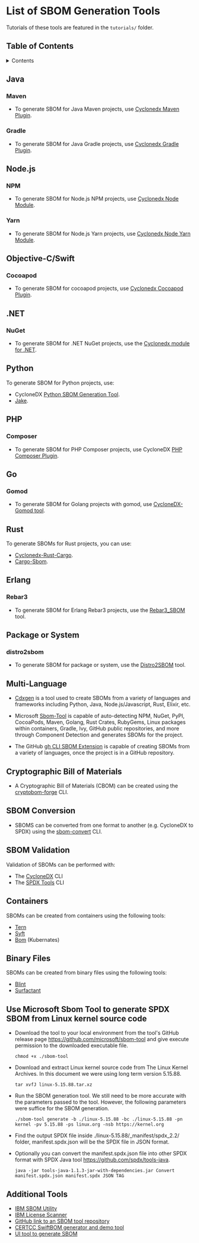 # List of SBOM Generation Tools
Tutorials of these tools are featured in the ```tutorials/``` folder.


## Table of Contents
<details>
<summary>Contents</summary>

* [Java](#java)

* [Node.js](#nodejs)

* [Objective-C/Swift](#objective-cswift)

* [.NET](#net)

* [Python](#python)

* [PHP](#php)

* [Go](#go)

* [Rust](#rust)

* [Erlang](#erlang)

* [Package or System](#package-or-system)

* [Multi-Language](#multi-language)

* [Cryptographic Bill of Materials](#cryptographic-bill-of-materials)

* [SBOM Conversion](#sbom-conversion)

* [SBOM Validation](#sbom-validation)

* [Containers](#containers)

* [Binary Files](#binary-files)

* [Microsoft Sbom Tool](#use-microsoft-sbom-tool-to-generate-spdx-sbom-from-linux-kernel-source-code)

* [Additional Tools](#additional-tools)
</details>

## Java
### Maven
* To generate SBOM for Java Maven projects, use [Cyclonedx Maven Plugin](https://github.com/CycloneDX/cyclonedx-maven-plugin).

### Gradle
* To generate SBOM for Java Gradle projects, use [Cyclonedx Gradle Plugin](https://github.com/CycloneDX/cyclonedx-gradle-plugin ). 

## Node.js
### NPM
* To generate SBOM for Node.js NPM projects, use [Cyclonedx Node Module](https://github.com/CycloneDX/cyclonedx-node-module).
### Yarn
*  To generate SBOM for Node.js Yarn projects, use [Cyclonedx Node Yarn Module](https://github.com/CycloneDX/cyclonedx-node-yarn). 


## Objective-C/Swift
### Cocoapod
* To generate SBOM for cocoapod projects, use [Cyclonedx Cocoapod Plugin](https://github.com/CycloneDX/cyclonedx-cocoapods). 
  

## .NET
### NuGet
* To generate SBOM for .NET NuGet projects, use the [Cyclonedx module for .NET](https://github.com/CycloneDX/cyclonedx-dotnet). 

## Python
To generate SBOM for Python projects, use:
* CycloneDX [Python SBOM Generation Tool](https://github.com/CycloneDX/cyclonedx-python).
* [Jake](https://github.com/sonatype-nexus-community/jake). 

 
## PHP
### Composer
* To generate SBOM for PHP Composer projects, use CycloneDX [PHP Composer Plugin](https://github.com/CycloneDX/cyclonedx-php-composer).
  

## Go
### Gomod
* To generate SBOM for Golang projects with gomod, use [CycloneDX-Gomod tool](https://github.com/CycloneDX/cyclonedx-gomod).
  

## Rust
To generate SBOMs for Rust projects, you can use:

* [Cyclonedx-Rust-Cargo](https://github.com/CycloneDX/cyclonedx-rust-cargo).
* [Cargo-Sbom](https://github.com/psastras/sbom-rs).
  
## Erlang
### Rebar3
* To generate SBOM for Erlang Rebar3 projects, use the [Rebar3_SBOM](https://github.com/voltone/rebar3_sbom) tool.
  

## Package or System
### distro2sbom
* To generate SBOM for package or system, use the [Distro2SBOM](https://github.com/anthonyharrison/distro2sbom) tool.
  
  
## Multi-Language
* [Cdxgen](https://github.com/CycloneDX/cdxgen) is a tool used to create SBOMs from a variety of languages and frameworks including Python, Java, Node.js/Javascript, Rust, Elixir, etc.

* Microsoft [Sbom-Tool](https://github.com/microsoft/sbom-tool) is capable of auto-detecting NPM, NuGet, PyPI, CocoaPods, Maven, Golang, Rust Crates, RubyGems, Linux packages within containers, Gradle, Ivy, GitHub public repositories, and more through Component Detection and generates SBOMs for the project.

* The GitHub [gh CLI SBOM Extension](https://github.com/advanced-security/gh-sbom) is capable of creating SBOMs from a variety of languages, once the project is in a GitHub repository.


## Cryptographic Bill of Materials
* A Cryptographic Bill of Materials (CBOM) can be created using the [cryptobom-forge](https://github.com/santandersecurityresearch/cryptobom-forge) CLI.

## SBOM Conversion
* SBOMS can be converted from one format to another (e.g. CycloneDX to SPDX) using the [sbom-convert](https://github.com/protobom/sbom-convert) CLI.

## SBOM Validation
Validation of SBOMs can be performed with:
* The [CycloneDX](https://github.com/CycloneDX/cyclonedx-cli) CLI
* The [SPDX Tools](https://github.com/spdx/tools-java) CLI

## Containers
SBOMs can be created from containers using the following tools:
* [Tern](https://github.com/tern-tools/tern)
* [Syft](https://github.com/anchore/syft)
* [Bom](https://github.com/kubernetes-sigs/bom) (Kubernates)

## Binary Files
SBOMs can be created from binary files using the following tools:
* [Blint](https://github.com/owasp-dep-scan/blint)
* [Surfactant](https://github.com/LLNL/Surfactant)

## Use Microsoft Sbom Tool to generate SPDX SBOM from Linux kernel source code
* Download the tool to your local environment from the tool's GitHub release page https://github.com/microsoft/sbom-tool and give execute permission to the downloaded executable file.

  ```chmod +x ./sbom-tool```
  
* Download and extract Linux kernel source code from The Linux Kernel Archives. In this document we were using long term version 5.15.88. 

  ```tar xvfJ linux-5.15.88.tar.xz```
  
* Run the SBOM generation tool. We still need to be more accurate with the parameters passed to the tool. However, the following parameters were suffice for the SBOM generation.

  ```./sbom-tool generate -b ./linux-5.15.88 -bc ./linux-5.15.88 -pn kernel -pv 5.15.88 -ps linux.org -nsb https://kernel.org```

* Find the output SPDX file inside ./linux-5.15.88/_manifest/spdx_2.2/ folder, manifest.spdx.json will be the SPDX file in JSON format.
  
* Optionally you can convert the manifest.spdx.json file into other SPDX format with SPDX Java tool https://github.com/spdx/tools-java.

  ```java -jar tools-java-1.1.3-jar-with-dependencies.jar Convert manifest.spdx.json manifest.spdx JSON TAG```
  

## Additional Tools
* [IBM SBOM Utility](https://github.com/CycloneDX/sbom-utility)
* [IBM License Scanner](https://github.com/CycloneDX/license-scanner)
* [GitHub link to an SBOM tool repository](https://github.com/sbomtools)
* [CERTCC SwiftBOM generator and demo tool](https://github.com/CERTCC/SBOM)
* [UI tool to generate SBOM](https://democert.org/sbom/)
